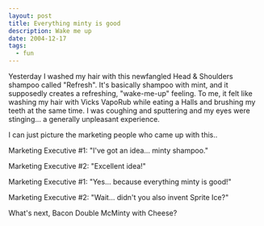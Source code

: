 ```yaml
---
layout: post
title: Everything minty is good
description: Wake me up
date: 2004-12-17
tags:
  - fun
---
```


Yesterday I washed my hair with this newfangled Head & Shoulders shampoo called "Refresh". It's basically shampoo with mint, and it supposedly creates a refreshing, "wake-me-up" feeling. To me, it felt like washing my hair with Vicks VapoRub while eating a Halls and brushing my teeth at the same time. I was coughing and sputtering and my eyes were stinging... a generally unpleasant experience.  

I can just picture the marketing people who came up with this..  
 
Marketing Executive #1: "I've got an idea... minty shampoo."  
 
Marketing Executive #2: "Excellent idea!"  

Marketing Executive #1: "Yes... because everything minty is good!"  
  
Marketing Executive #2: "Wait... didn't you also invent Sprite Ice?"  
  
What's next, Bacon Double McMinty with Cheese?